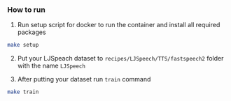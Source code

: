 ### How to run

1. Run setup script for docker to run the container and install all required packages

```bash
make setup
```

2. Put your LJSpeach dataset to `recipes/LJSpeech/TTS/fastspeech2` folder with the name `LJSpeech`

3. After putting your dataset run `train` command

```bash
make train
```